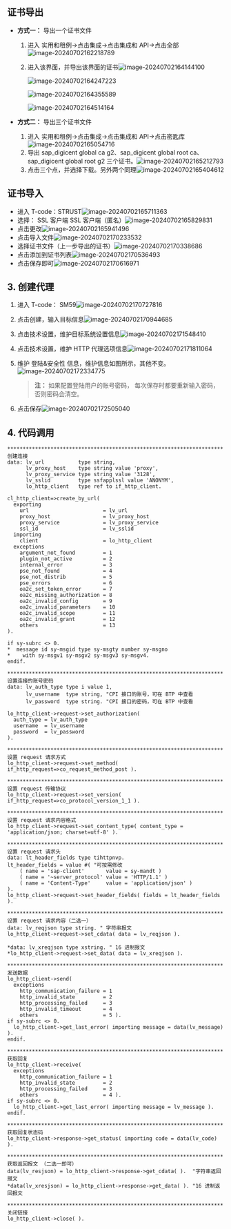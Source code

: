 ## 证书导出

- **方式一：** 导出一个证书文件

  1. 进入 实用和租例->点击集成->点击集成和 API->点击全部![image-20240702162218789](https://picture-bj.oss-cn-beijing.aliyuncs.com/pciture/image-20240702162218789.png)

  2. 进入该界面，并导出该界面的证书![image-20240702164144100](https://picture-bj.oss-cn-beijing.aliyuncs.com/pciture/image-20240702164144100.png)

     ![image-20240702164247223](https://picture-bj.oss-cn-beijing.aliyuncs.com/pciture/image-20240702164247223.png)

     ![image-20240702164355589](https://picture-bj.oss-cn-beijing.aliyuncs.com/pciture/image-20240702164355589.png)

     ![image-20240702164514164](https://picture-bj.oss-cn-beijing.aliyuncs.com/pciture/image-20240702164514164.png)

- **方式二：** 导出三个证书文件

  1. 进入 实用和租例->点击集成->点击集成和 API->点击密匙库![image-20240702165054716](https://picture-bj.oss-cn-beijing.aliyuncs.com/pciture/image-20240702165054716.png)
  2. 导出 sap_digicent global ca g2、sap_digicent global root ca、sap_digicent global root g2 三个证书。![image-20240702165212793](https://picture-bj.oss-cn-beijing.aliyuncs.com/pciture/image-20240702165212793.png)
  3. 点击三个点，并选择下载。另外两个同理![image-20240702165404612](https://picture-bj.oss-cn-beijing.aliyuncs.com/pciture/image-20240702165404612.png)

## 证书导入

- 进入 T-code：STRUST![image-20240702165711363](https://picture-bj.oss-cn-beijing.aliyuncs.com/pciture/image-20240702165711363.png)
- 选择： SSL 客户端 SSL 客户端（匿名）![image-20240702165829831](https://picture-bj.oss-cn-beijing.aliyuncs.com/pciture/image-20240702165829831.png)
- 点击更改![image-20240702165941496](https://picture-bj.oss-cn-beijing.aliyuncs.com/pciture/image-20240702165941496.png)
- 点击导入文件![image-20240702170233532](https://picture-bj.oss-cn-beijing.aliyuncs.com/pciture/image-20240702170233532.png)
- 选择证书文件（上一步导出的证书）![image-20240702170338686](https://picture-bj.oss-cn-beijing.aliyuncs.com/pciture/image-20240702170338686.png)
- 点击添加到证书列表![image-20240702170536493](https://picture-bj.oss-cn-beijing.aliyuncs.com/pciture/image-20240702170536493.png)
- 点击保存即可![image-20240702170616971](https://picture-bj.oss-cn-beijing.aliyuncs.com/pciture/image-20240702170616971.png)

## 3. 创建代理

1. 进入 T-code： SM59![image-20240702170727816](https://picture-bj.oss-cn-beijing.aliyuncs.com/pciture/image-20240702170727816.png)

2. 点击创建，输入目标信息![image-20240702170944685](https://picture-bj.oss-cn-beijing.aliyuncs.com/pciture/image-20240702170944685.png)

3. 点击技术设置，维护目标系统设置信息![image-20240702171548410](https://picture-bj.oss-cn-beijing.aliyuncs.com/pciture/image-20240702171548410.png)

4. 点击技术设置，维护 HTTP 代理选项信息![image-20240702171811064](https://picture-bj.oss-cn-beijing.aliyuncs.com/pciture/image-20240702171811064.png)

5. 维护 登陆&安全性 信息，维护信息如图所示，其他不变。![image-20240702172334775](https://picture-bj.oss-cn-beijing.aliyuncs.com/pciture/image-20240702172334775.png)

   > **注：** 如果配置登陆用户的账号密码， 每次保存时都要重新输入密码，否则密码会清空。

6. 点击保存![image-20240702172505040](https://picture-bj.oss-cn-beijing.aliyuncs.com/pciture/image-20240702172505040.png)

## 4. 代码调用

```abap
********************************************************************** 创建连接
data: lv_url           type string,
      lv_proxy_host    type string value 'proxy',
      lv_proxy_service type string value '3128',
      lv_sslid         type ssfapplssl value 'ANONYM',
      lo_http_client   type ref to if_http_client.

cl_http_client=>create_by_url(
  exporting
    url                        = lv_url
    proxy_host                 = lv_proxy_host
    proxy_service              = lv_proxy_service
    ssl_id                     = lv_sslid
  importing
    client                     = lo_http_client
  exceptions
    argument_not_found         = 1
    plugin_not_active          = 2
    internal_error             = 3
    pse_not_found              = 4
    pse_not_distrib            = 5
    pse_errors                 = 6
    oa2c_set_token_error       = 7
    oa2c_missing_authorization = 8
    oa2c_invalid_config        = 9
    oa2c_invalid_parameters    = 10
    oa2c_invalid_scope         = 11
    oa2c_invalid_grant         = 12
    others                     = 13
).

if sy-subrc <> 0.
*  message id sy-msgid type sy-msgty number sy-msgno
*    with sy-msgv1 sy-msgv2 sy-msgv3 sy-msgv4.
endif.

********************************************************************** 设置连接的账号密码
data: lv_auth_type type i value 1,
      lv_username  type string, "CPI 接口的账号，可在 BTP 中查看
      lv_password  type string. "CPI 接口的密码，可在 BTP 中查看

lo_http_client->request->set_authorization(
  auth_type = lv_auth_type
  username  = lv_username
  password  = lv_password
).

********************************************************************** 设置 request 请求方式
lo_http_client->request->set_method( if_http_request=>co_request_method_post ).

********************************************************************** 设置 request 传输协议
lo_http_client->request->set_version( if_http_request=>co_protocol_version_1_1 ).

********************************************************************** 设置 request 请求内容格式
lo_http_client->request->set_content_type( content_type = 'application/json; charset=utf-8' ).

********************************************************************** 设置 request 请求头
data: lt_header_fields type tihttpnvp.
lt_header_fields = value #( "可按需修改
    ( name = 'sap-client'       value = sy-mandt )
    ( name = '~server_protocol' value = 'HTTP/1.1' )
    ( name = 'Content-Type'     value = 'application/json' )
).
lo_http_client->request->set_header_fields( fields = lt_header_fields ).

********************************************************************** 设置 request 请求内容（二选一）
data: lv_reqjson type string. " 字符串报文
lo_http_client->request->set_cdata( data = lv_reqjson ).

*data: lv_xreqjson type xstring. " 16 进制报文
*lo_http_client->request->set_data( data = lv_xreqjson ).

********************************************************************** 发送数据
lo_http_client->send(
  exceptions
    http_communication_failure = 1
    http_invalid_state         = 2
    http_processing_failed     = 3
    http_invalid_timeout       = 4
    others                     = 5 ).
if sy-subrc <> 0.
  lo_http_client->get_last_error( importing message = data(lv_message) ).
endif.

********************************************************************** 获取回复
lo_http_client->receive(
  exceptions
    http_communication_failure = 1
    http_invalid_state         = 2
    http_processing_failed     = 3
    others                     = 4 ).
if sy-subrc <> 0.
  lo_http_client->get_last_error( importing message = lv_message ).
endif.

********************************************************************** 获取回复状态码
lo_http_client->response->get_status( importing code = data(lv_code) ).

********************************************************************** 获取返回报文 （二选一即可）
data(lv_resjson) = lo_http_client->response->get_cdata( ).  "字符串返回报文
*data(lv_xresjson) = lo_http_client->response->get_data( ). "16 进制返回报文

********************************************************************** 关闭链接
lo_http_client->close( ).
```

